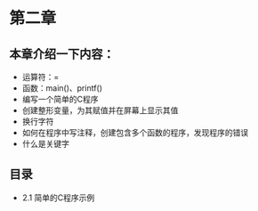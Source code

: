 # 第二章

## 本章介绍一下内容：
* 运算符：=
* 函数：main()、printf()
* 编写一个简单的C程序
* 创建整形变量，为其赋值并在屏幕上显示其值
* 换行字符
* 如何在程序中写注释，创建包含多个函数的程序，发现程序的错误
* 什么是关键字

## 目录

* 2.1 简单的C程序示例
